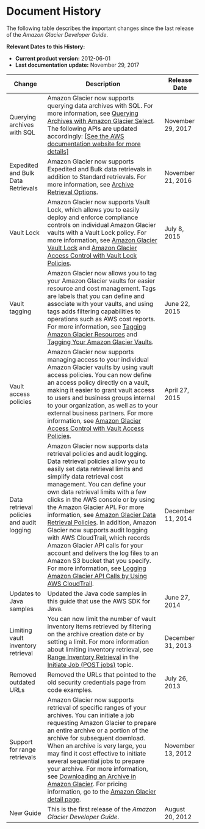 # Document History<a name="document-history"></a>

The following table describes the important changes since the last release of the *Amazon Glacier Developer Guide*\.

**Relevant Dates to this History:**
+ **Current product version:** 2012\-06\-01
+ **Last documentation update:** November 29, 2017


| Change | Description | Release Date | 
| --- | --- | --- | 
|  Querying archives with SQL  |  Amazon Glacier now supports querying data archives with SQL\. For more information, see [Querying Archives with Amazon Glacier Select](glacier-select.md)\. The following APIs are updated accordingly:  [\[See the AWS documentation website for more details\]](http://docs.aws.amazon.com/amazonglacier/latest/dev/document-history.html)  |  November 29, 2017  | 
|  Expedited and Bulk Data Retrievals  |  Amazon Glacier now supports Expedited and Bulk data retrievals in addition to Standard retrievals\. For more information, see [Archive Retrieval Options](downloading-an-archive-two-steps.md#api-downloading-an-archive-two-steps-retrieval-options)\.   |  November 21, 2016  | 
|  Vault Lock  |  Amazon Glacier now supports Vault Lock, which allows you to easily deploy and enforce compliance controls on individual Amazon Glacier vaults with a Vault Lock policy\. For more information, see [Amazon Glacier Vault Lock](vault-lock.md) and [Amazon Glacier Access Control with Vault Lock Policies](vault-lock-policy.md)\.   |  July 8, 2015  | 
|  Vault tagging  |  Amazon Glacier now allows you to tag your Amazon Glacier vaults for easier resource and cost management\. Tags are labels that you can define and associate with your vaults, and using tags adds filtering capabilities to operations such as AWS cost reports\. For more information, see [Tagging Amazon Glacier Resources](tagging.md) and [Tagging Your Amazon Glacier Vaults](tagging-vaults.md)\.  |  June 22, 2015  | 
|  Vault access policies  |  Amazon Glacier now supports managing access to your individual Amazon Glacier vaults by using vault access policies\. You can now define an access policy directly on a vault, making it easier to grant vault access to users and business groups internal to your organization, as well as to your external business partners\. For more information, see [Amazon Glacier Access Control with Vault Access Policies](vault-access-policy.md)\.  |  April 27, 2015  | 
|  Data retrieval policies and audit logging  |  Amazon Glacier now supports data retrieval policies and audit logging\. Data retrieval policies allow you to easily set data retrieval limits and simplify data retrieval cost management\. You can define your own data retrieval limits with a few clicks in the AWS console or by using the Amazon Glacier API\. For more information, see [Amazon Glacier Data Retrieval Policies](data-retrieval-policy.md)\. In addition, Amazon Glacier now supports audit logging with AWS CloudTrail, which records Amazon Glacier API calls for your account and delivers the log files to an Amazon S3 bucket that you specify\. For more information, see [Logging Amazon Glacier API Calls by Using AWS CloudTrail](audit-logging.md)\.  |  December 11, 2014  | 
|  Updates to Java samples  |  Updated the Java code samples in this guide that use the AWS SDK for Java\.  |  June 27, 2014  | 
|  Limiting vault inventory retrieval  |  You can now limit the number of vault inventory items retrieved by filtering on the archive creation date or by setting a limit\. For more information about limiting inventory retrieval, see [Range Inventory Retrieval](api-initiate-job-post.md#api-initiate-job-post-vault-inventory-list-filtering) in the [Initiate Job \(POST jobs\)](api-initiate-job-post.md) topic\.  |  December 31, 2013  | 
|  Removed outdated URLs  |  Removed the URLs that pointed to the old security credentials page from code examples\.  |  July 26, 2013  | 
|  Support for range retrievals  |  Amazon Glacier now supports retrieval of specific ranges of your archives\. You can initiate a job requesting Amazon Glacier to prepare an entire archive or a portion of the archive for subsequent download\. When an archive is very large, you may find it cost effective to initiate several sequential jobs to prepare your archive\.  For more information, see [Downloading an Archive in Amazon Glacier](downloading-an-archive.md)\. For pricing information, go to the [Amazon Glacier detail page](http://aws.amazon.com/glacier)\.   |  November 13, 2012  | 
|  New Guide  |  This is the first release of the *Amazon Glacier Developer Guide*\.   |  August 20, 2012  | 